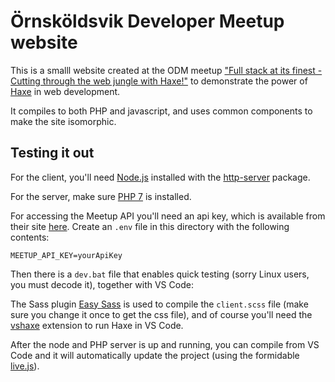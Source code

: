 # Örnsköldsvik Developer Meetup website

This is a smalll website created at the ODM meetup ["Full stack at its finest - Cutting through the web jungle with Haxe!"](https://www.meetup.com/ovik-dev/events/258157165/) to demonstrate the power of [Haxe](https://haxe.org) in web development.

It compiles to both PHP and javascript, and uses common components to make the site isomorphic.

## Testing it out

For the client, you'll need [Node.js](https://nodejs.org/en/) installed with the [http-server](https://www.npmjs.com/package/http-server) package.

For the server, make sure [PHP 7](http://php.net/) is installed.

For accessing the Meetup API you'll need an api key, which is available from their site [here](https://secure.meetup.com/meetup_api/key/). Create an `.env` file in this directory with the following contents:

```
MEETUP_API_KEY=yourApiKey
```

Then there is a `dev.bat` file that enables quick testing (sorry Linux users, you must decode it), together with VS Code:

The Sass plugin [Easy Sass](https://marketplace.visualstudio.com/items?itemName=spook.easysass) is used to compile the `client.scss` file (make sure you change it once to get the css file), and of course you'll need the [vshaxe](https://github.com/vshaxe/vshaxe/wiki/Installation) extension to run Haxe in VS Code.

After the node and PHP server is up and running, you can compile from VS Code and it will automatically update the project (using the formidable [live.js](http://livejs.com/)).
